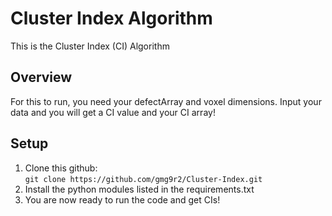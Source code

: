 # Cluster Index Algorithm
This is the Cluster Index (CI) Algorithm

## Overview
For this to run, you need your defectArray and voxel dimensions. Input your data and you will get a CI value and your CI array!

## Setup
1. Clone this github:  
  `git clone https://github.com/gmg9r2/Cluster-Index.git`  
2. Install the python modules listed in the requirements.txt
3. You are now ready to run the code and get CIs!


